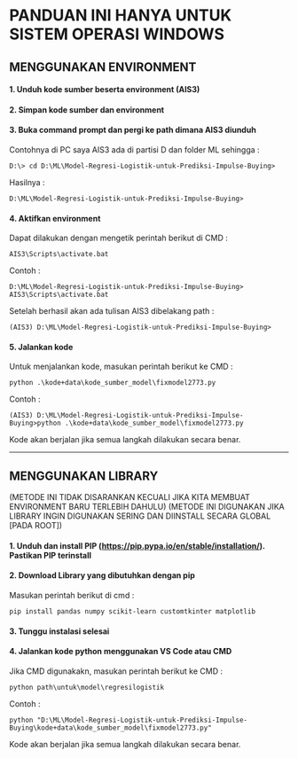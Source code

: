 # PANDUAN INI HANYA UNTUK SISTEM OPERASI WINDOWS

## MENGGUNAKAN ENVIRONMENT
#### 1. Unduh kode sumber beserta environment (AIS3)
#### 2. Simpan kode sumber dan environment 
#### 3. Buka command prompt dan pergi ke path dimana AIS3 diunduh 
Contohnya  di PC saya AIS3 ada di partisi D dan folder ML sehingga : 

```
D:\> cd D:\ML\Model-Regresi-Logistik-untuk-Prediksi-Impulse-Buying>
```
Hasilnya :

```
D:\ML\Model-Regresi-Logistik-untuk-Prediksi-Impulse-Buying>
```

#### 4. Aktifkan environment
Dapat dilakukan dengan mengetik perintah berikut di CMD :
```
AIS3\Scripts\activate.bat
```
Contoh :
```
D:\ML\Model-Regresi-Logistik-untuk-Prediksi-Impulse-Buying> AIS3\Scripts\activate.bat
```

Setelah berhasil akan ada tulisan AIS3 dibelakang path :
```
(AIS3) D:\ML\Model-Regresi-Logistik-untuk-Prediksi-Impulse-Buying>
```

#### 5. Jalankan kode 
Untuk menjalankan kode, masukan perintah berikut ke CMD :
```
python .\kode+data\kode_sumber_model\fixmodel2773.py
```

Contoh :
```
(AIS3) D:\ML\Model-Regresi-Logistik-untuk-Prediksi-Impulse-Buying>python .\kode+data\kode_sumber_model\fixmodel2773.py
```

Kode akan berjalan jika semua langkah dilakukan secara benar.

---

## MENGGUNAKAN LIBRARY 
(METODE INI TIDAK DISARANKAN KECUALI JIKA KITA MEMBUAT ENVIRONMENT BARU TERLEBIH DAHULU)
(METODE INI DIGUNAKAN JIKA LIBRARY INGIN DIGUNAKAN SERING DAN DIINSTALL SECARA GLOBAL [PADA ROOT])

#### 1. Unduh dan install PIP (https://pip.pypa.io/en/stable/installation/). Pastikan PIP terinstall
#### 2. Download Library yang dibutuhkan dengan pip
Masukan perintah berikut di cmd :
```
pip install pandas numpy scikit-learn customtkinter matplotlib
```
#### 3. Tunggu instalasi selesai
#### 4. Jalankan kode python menggunakan VS Code atau CMD
Jika CMD digunakakn, masukan perintah berikut ke CMD :
```
python path\untuk\model\regresilogistik
```

Contoh :
```
python "D:\ML\Model-Regresi-Logistik-untuk-Prediksi-Impulse-Buying\kode+data\kode_sumber_model\fixmodel2773.py"
```

Kode akan berjalan jika semua langkah dilakukan secara benar.